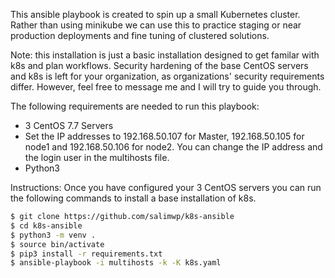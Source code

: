 This ansible playbook is created to spin up a small Kubernetes cluster. Rather than using minikube we can use this to practice staging or near production deployments and fine tuning of clustered solutions.

Note: this installation is just a basic installation designed to get familar with k8s and plan workflows. Security hardening of the base CentOS servers and k8s is left for your organization, as organizations' security requirements differ. However, feel free to message me and I will try to guide you through.

The following requirements are needed to run this playbook:

* 3 CentOS 7.7 Servers
* Set the IP addresses to 192.168.50.107 for Master, 192.168.50.105 for node1 and 192.168.50.106 for node2. You can change the IP address and the login user in the multihosts file.
* Python3

Instructions:
Once you have configured your 3 CentOS servers you can run the following commands to install a base installation of k8s. 

```sh
$ git clone https://github.com/salimwp/k8s-ansible
$ cd k8s-ansible
$ python3 -m venv .
$ source bin/activate
$ pip3 install -r requirements.txt
$ ansible-playbook -i multihosts -k -K k8s.yaml
```